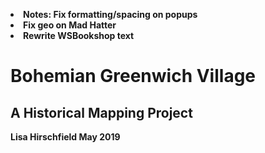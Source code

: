 <b><li>Notes: Fix formatting/spacing on popups
<b><li>Fix geo on Mad Hatter
<b><li>Rewrite WSBookshop text</b>

<body><h1>Bohemian Greenwich Village</h1>
<h2>A Historical Mapping Project</h2>
<p>Lisa Hirschfield  May 2019</p>
<br/>

